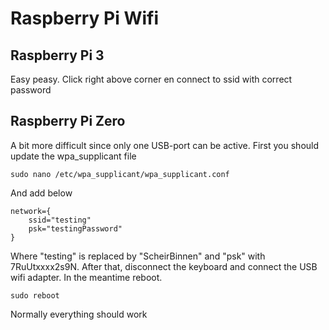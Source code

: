 # Raspberry Pi Wifi

## Raspberry Pi 3

Easy peasy. Click right above corner en connect to ssid with correct password

## Raspberry Pi Zero

A bit more difficult since only one USB-port can be active.
First you should update the wpa_supplicant file

    sudo nano /etc/wpa_supplicant/wpa_supplicant.conf

And add below

    network={
        ssid="testing"
        psk="testingPassword"
    }

Where "testing" is replaced by "ScheirBinnen" and "psk" with 7RuUtxxxx2s9N. After that, disconnect the keyboard and connect the USB wifi adapter. In the meantime reboot.

    sudo reboot

Normally everything should work
